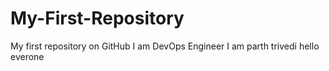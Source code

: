 # My-First-Repository
My first repository on GitHub
I am DevOps Engineer
I am parth trivedi
hello everone
